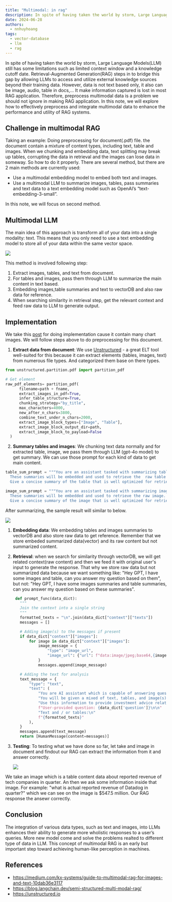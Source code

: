 ```yaml
---
title: "Multimodal: in rag"
description: In spite of having taken the world by storm, Large Language Models(LLM) still has some limitations such as limited context window and a knowledge cutoff date. Retrieval-Augmented Generation(RAG) steps in to bridge this gap by allowing LLMs to access and utilize external knowledge sources beyond their training data. However, data is not text based only, it also can be image, audio, table in docs,...
date: 2024-06-28
authors:
  - nnhuyhoang
tags:
  - vector-database
  - llm
  - rag
---
```


In spite of having taken the world by storm, Large Language Models(LLM) still has some limitations such as limited context window and a knowledge cutoff date. Retrieval-Augmented Generation(RAG) steps in to bridge this gap by allowing LLMs to access and utilize external knowledge sources beyond their training data. However, data is not text based only, it also can be image, audio, table in docs,... It make information captured is lost in most RAG application. Therefore, preprocess multimodal data is a problem we should not ignore in making RAG application. In this note, we will explore how to effectively preprocess and integrate multimodal data to enhance the performance and utility of RAG systems.

## Challenge in multimodal RAG

Taking an example: Doing preprocessing for document(.pdf) file. the document contain a mixture of content types, including text, table and images. When we chunking and embedding data, text splitting may break up tables, corrupting the data in retrieval and the images can lose data in someway. So how to do it properly. There are several method, but there are 2 main methods are currently used:

- Use a multimodal embedding model to embed both text and images.
- Use a multimodal LLM to summarize images, tables, pass summaries and text data to a text embedding model such as OpenAI’s “text-embedding-3-small”.

In this note, we will focus on second method.

## Multimodal LLM

The main idea of this approach is transform all of your data into a single modality: text. This means that you only need to use a text embedding model to store all of your data within the same vector space.

![](assets/multimodal-in-rag-multimodel-llm.webp)

This method is involved following step:

1. Extract images, tables, and text from document.
2. For tables and images, pass them through LLM to summarize the main content in text based.
3. Embedding images,table summaries and text to vectorDB and also raw data for reference.
4. When searching similarity in retrieval step, get the relevant context and feed raw data to LLM to generate output.

## Implementation

We take this [post](https://cloudedjudgement.substack.com/p/clouded-judgement-111023) for doing implementation cause it contain many chart images. We will follow steps above to do preprocessing for this document.

1. **Extract data from document**: We use [Unstructured](https://unstructured.io/) - a great ELT tool well-suited for this because it can extract elements (tables, images, text) from numerous file types. And categorized them base on there types.

```python
from unstructured.partition.pdf import partition_pdf

# Get element
raw_pdf_elements= partition_pdf(
      filename=path + fname,
      extract_images_in_pdf=True,
      infer_table_structure=True,
      chunking_strategy="by_title",
      max_characters=4000,
      new_after_n_chars=3800,
      combine_text_under_n_chars=2000,
      extract_image_block_types=["Image", "Table"],
      extract_image_block_output_dir=path,
      extract_image_block_to_payload=False
  )
```

2. **Summary tables and images**: We chunking text data normally and for extracted table, image, we pass them through LLM (gpt-4o model) to get summary. We can use those prompt for each kind of data to get main content.

```python
table_sum_prompt = """You are an assistant tasked with summarizing tables for retrieval. \
  These summaries will be embedded and used to retrieve the  raw table elements. \
  Give a concise summary of the table that is well optimized for retrieval. Table: {element} """

image_sum_prompt = """You are an assistant tasked with summarizing images for retrieval. \
  These summaries will be embedded and used to retrieve the raw image. \
  Give a concise summary of the image that is well optimized for retrieval."""
```

After summarizing, the sample result will similar to below.

![](assets/multimodal-in-rag-img-summary.webp)

1. **Embedding data**: We embedding tables and images summaries to vectorDB and also store raw data to get reference. Remember that we store embeded summarized data(vector) and its raw content but not summarized content.

2. **Retrieval**: when we search for similarity through vectorDB, we will get related context(raw content) and then we feed it with original user's input to generate the response. That why we store raw data but not summarized data because we want something like: "Hey GPT, I have some images and table, can you answer my question based on them", but not: "Hey GPT, I have some images summaries and table summaries, can you answer my question based on these summaries".

   ```python
    def prompt_func(data_dict):
      """
      Join the context into a single string
      """
      formatted_texts = "\n".join(data_dict["context"]["texts"])
      messages = []

      # Adding image(s) to the messages if present
      if data_dict["context"]["images"]:
          for image in data_dict["context"]["images"]:
              image_message = {
                  "type": "image_url",
                  "image_url": {"url": f"data:image/jpeg;base64,{image}"},
              }
              messages.append(image_message)

      # Adding the text for analysis
      text_message = {
          "type": "text",
          "text": (
              "You are AI assistant which is capable of answering questions.\n"
              "You will be given a mixed of text, tables, and image(s) usually of charts or graphs.\n"
              "Use this information to provide investment advice related to the user question but keep answer clean and understandable. \n"
              f"User-provided question: {data_dict['question']}\n\n"
              "Text and / or tables:\n"
              f"{formatted_texts}"
          ),
      }
      messages.append(text_message)
      return [HumanMessage(content=messages)]
   ```

3. **Testing**: To testing what we have done so far, let take and image in document and findout our RAG can extract the information from it and answer correctly.

   ![](assets/multimodal-in-rag-testing.webp)

We take an image which is a table content data about reported revenue of tech companies in quarter. An then we ask some information inside that image. For example: "what is actual reported revenue of Datadog in quarter?" which we can see on the image is $547.5 million. Our RAG response the ansewr correctly.

## Conclusion

The integration of various data types, such as text and images, into LLMs enhances their ability to generate more wholistic responses to a user’s queries. More new model come and solve the problems realted to different type of data in LLM. This concept of multimodal RAG is an early but important step toward achieving human-like perception in machines.

## References

- https://medium.com/kx-systems/guide-to-multimodal-rag-for-images-and-text-10dab36e3117
- https://blog.langchain.dev/semi-structured-multi-modal-rag/
- https://unstructured.io
